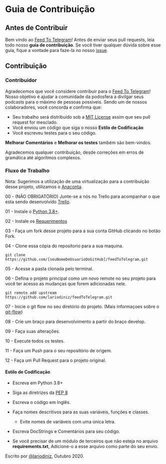 # Guia de Contribuição

## Antes de Contribuir

Bem vindo ao [Feed To Telegram](https://github.com/lariodiniz/feedToTelegram)! Antes de enviar seus pull requests, leia todo nosso **guia de contribuição**. Se você tiver qualquer dúvida sobre esse guia, fique a vontade para faze-la no nosso [issue](https://github.com/lariodiniz/feedToTelegram/issues/new).

## Contribuição


### Contribuidor

Agradecemos que você considere contribuir para o [Feed To Telegram](https://github.com/lariodiniz/feedToTelegram)! Nosso objetivo é ajudar a comunidade da podosfera a divilgar seus podcasts para o máximo de pessoas possiveis. Sendo um de nossos colaboradores, você concorda e confirma que:

- Seu trabalho será distribuído sob a [MIT License](LICENSE.md) assim que seu pull request for mesclado.
- Você enviou um código que siga o nosso **Estilo de Codificação**
- Você escreveu testes para o seu código.

**Melhorar Comentários** e **Melhorar os testes** também são bem-vindos.

Agradecemos qualquer contribuição, desde correções em erros de gramática até algoritmos complexos.

### Fluxo de Trabalho
 Nota: Sugerimos a utilização de uma virtualização para a contribuição desse projeto, utilizamos o [Anaconta](https://www.anaconda.com/download/).

 00 - (NÂO OBRIGATÓRIO) Junte-se a nós no Trello para acompanhar o que esta sendo desenvolvido [Trello](https://trello.com/b/e584rAfg).

 01 - Instale o [Python 3.8+](https://www.python.org/downloads/).

 02 - Instale os [Requerimentos](requirements.txt)

 03 - Faça um fork desse projeto para a sua conta GitHub clicando no botão Fork.

 04 - Clone essa cópia do reposítorio para a sua maquina.

 ```
 git clone https://github.com/[seuNomeDeUsuarioDoGitHub]/feedToTelegram.git
 ```

 05 - Acesse a pasta clonada pelo terminal.

 06 - Defina o projeto principal como um novo remote no seu projeto para você ter acesso as mudanças que forem adicionadas nele.

 ```
 git remote add upstream https://github.com/lariodiniz/feedToTelegram.git
 ```

 07 - Inicie o git flow no seu diretório do projeto. (Mais informaçoes sobre o [git-flow](https://medium.com/@lariodiniz/tutorial-git-com-git-flow-476ad906c8ae))

 08 - Crie um braço para desenvolvimento a partir do braço develop.

 09 - Faça suas alterações.

 10 - Execute todos os testes.

 11 - Faça um Push para o seu repositório de origem.

 12 - Faça um Pull Request para o projeto original.


#### Estilo de Codificação

- Escreva em Python 3.8+
- Siga as diretrizes da [PEP 8](https://www.python.org/dev/peps/pep-0008/)
- Escreva o código em Inglês.
- Faça nomes descritivos para as suas variáveis, funções e classes.
  - Evite nomes de variáveis com uma única letra.

- Escreva DocStrings e Comentários para seu código.
- Se você precisar de um módulo de terceiros que não esteja no arquivo __requirements.txt__, Adicione-o a esse arquivo como parte do seu envio.


Escrito por [@lariodiniz](https://github.com/lariodiniz), Outubro 2020.
